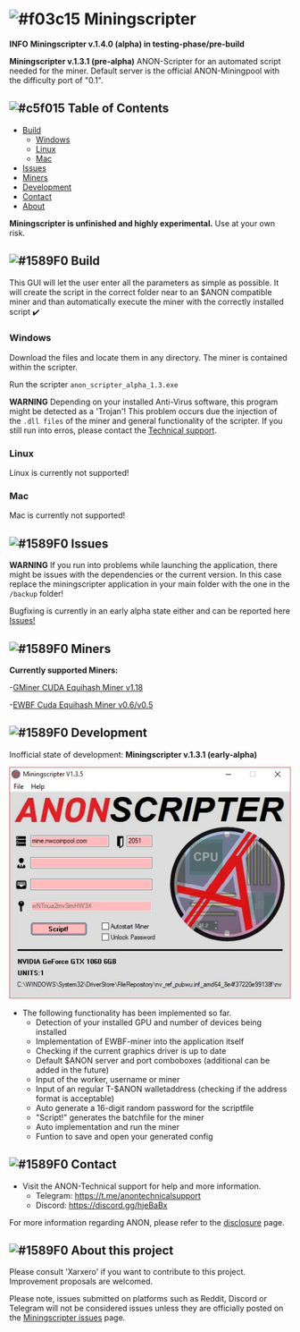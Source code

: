 # ![#f03c15](https://placehold.it/15/f03c15/000000?text=+) Miningscripter

**INFO** **Miningscripter v.1.4.0 (alpha) in testing-phase/pre-build**

**Miningscripter v.1.3.1 (pre-alpha)**
ANON-Scripter for an automated script needed for the miner.
Default server is the official ANON-Miningpool with the difficulty port of "0.1".


## ![#c5f015](https://placehold.it/15/c5f015/000000?text=+) Table of Contents

- [Build](#build)
	- [Windows](#windows)
	- [Linux](#linux)
	- [Mac](#mac)
- [Issues](#issues)
- [Miners](#miners)
- [Development](#development)
- [Contact](#contact)
- [About](#About-this-project)


**Miningscripter is unfinished and highly experimental.** Use at your own risk.
<!-- ### Any optional sections -->


## ![#1589F0](https://placehold.it/15/1589F0/000000?text=+) Build
This GUI will let the user enter all the parameters as simple as possible. It will create the script in the correct folder near to an $ANON compatible miner and than automatically execute the miner with the correctly installed script ✔️


### Windows
Download the files and locate them in any directory. The miner is contained within the scripter.

Run the scripter ```anon_scripter_alpha_1.3.exe```

**WARNING** Depending on your installed Anti-Virus software, this program might be detected as a 'Trojan'!
This problem occurs due the injection of the ```.dll files``` of the miner and general functionality of the scripter.
If you still run into erros, please contact the [Technical support](https://t.me/anontechnicalsupport).

### Linux
Linux is currently not supported!

### Mac
Mac is currently not supported!


## ![#1589F0](https://placehold.it/15/1589F0/000000?text=+) Issues
**WARNING** If you run into problems while launching the application, there might be issues with the dependencies or the current version. In this case replace the miningscripter application in your main folder with the one in the ```/backup``` folder!

Bugfixing is currently in an early alpha state either and can be reported here [Issues!](https://github.com/Xarxero/miningscripter/issues)


## ![#1589F0](https://placehold.it/15/1589F0/000000?text=+) Miners
**Currently supported Miners:**

-[GMiner CUDA Equihash Miner v1.18](https://bitcointalk.org/index.php?topic=5034735.0)

-[EWBF Cuda Equihash Miner v0.6/v0.5](https://bitcointalk.org/index.php?topic=4466962.0)


## ![#1589F0](https://placehold.it/15/1589F0/000000?text=+) Development

Inofficial state of development: **Miningscripter v.1.3.1 (early-alpha)**

![alt text](https://github.com/Xarxero/miningscripter/blob/master/scripter_1.3.5.jpg)
- The following functionality has been implemented so far.
	- Detection of your installed GPU and number of devices being installed
	- Implementation of EWBF-miner into the application itself
	- Checking if the current graphics driver is up to date
	- Default $ANON server and port comboboxes (additional can be added in the future)
	- Input of the worker, username or miner
	- Input of an regular T-$ANON walletaddress (checking if the address format is acceptable)
	- Auto generate a 16-digit random password for the scriptfile
	- "Script!" generates the batchfile for the miner
	- Auto implementation and run the miner
	- Funtion to save and open your generated config


## ![#1589F0](https://placehold.it/15/1589F0/000000?text=+) Contact

- Visit the ANON-Technical support for help and more information.
	- Telegram: https://t.me/anontechnicalsupport
  	- Discord: https://discord.gg/hjeBaBx
	
For more information regarding ANON, please refer to the [disclosure](https://www.anonfork.io/disclosure) page.


## ![#1589F0](https://placehold.it/15/1589F0/000000?text=+) About this project

Please consult 'Xarxero' if you want to contribute to this project. Improvement proposals are welcomed.

Please note, issues submitted on platforms such as Reddit, Discord or Telegram will not be considered issues unless they are officially posted on the [Miningscripter issues](https://github.com/Xarxero/miningscripter/issues) page.
